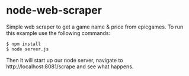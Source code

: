node-web-scraper
================

Simple web scraper to get a game name & price from epicgames.
To run this example use the following commands:

``` shell
$ npm install
$ node server.js
```

Then it will start up our node server, navigate to http://localhost:8081/scrape and see what happens.
